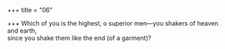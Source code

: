 +++
title = "06"

+++
Which of you is the highest, o superior men—you shakers of heaven  and earth,  
since you shake them like the end (of a garment)?  